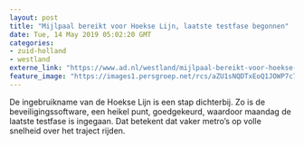 ```yaml
---
layout: post
title: "Mijlpaal bereikt voor Hoekse Lijn, laatste testfase begonnen"
date: Tue, 14 May 2019 05:02:20 GMT
categories: 
- zuid-holland 
- westland 
externe_link: "https://www.ad.nl/westland/mijlpaal-bereikt-voor-hoekse-lijn-laatste-testfase-begonnen~ac12dec0/"
feature_image: "https://images1.persgroep.net/rcs/aZU1sNQDTxEoQ1JOWP7c7KF8QyQ/diocontent/145839127/_fitwidth/400/?appId=21791a8992982cd8da851550a453bd7f&quality=0.7"
---
```


De ingebruikname van de Hoekse Lijn is een stap dichterbij. Zo is de beveiligingssoftware, een heikel punt, goedgekeurd, waardoor maandag de laatste testfase is ingegaan. Dat betekent dat vaker metro’s op volle snelheid over het traject rijden.
